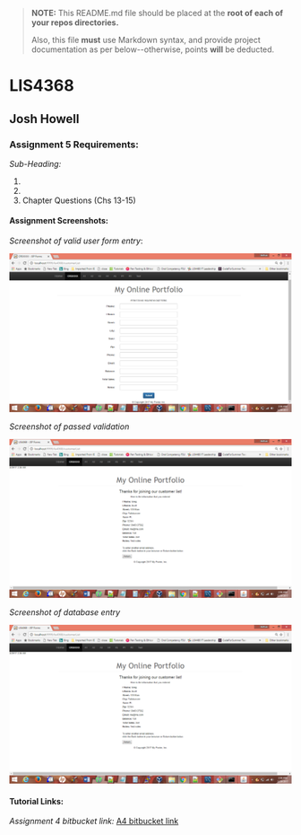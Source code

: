 > **NOTE:** This README.md file should be placed at the **root of each of your repos directories.**
>
>Also, this file **must** use Markdown syntax, and provide project documentation as per below--otherwise, points **will** be deducted.
>

# LIS4368

## Josh Howell

### Assignment 5 Requirements:

*Sub-Heading:*

1. 
2. 
3. Chapter Questions (Chs 13-15)


#### Assignment Screenshots:

*Screenshot of valid user form entry*:

![A5 valid user form entry](../img/a4failedValidation.png)

*Screenshot of passed validation*

![A5 passed validation](../img/a4successfulValidation.png)

*Screenshot of database entry*

![A5 database entry](../img/a4successfulValidation.png)

#### Tutorial Links:

*Assignment 4 bitbucket link:*
[A4 bitbucket link](https://bitbucket.org/jch10g/lis4368 "bitbucket repo")


